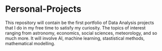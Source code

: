 # Personal-Projects
This repository will contain be the first portfolio of Data Analysis projects that I do in my free time to satisfy my curiosity.
The topics of interest ranging from astronomy, economics, social sciences, meteorology, and so much more.
It will involve AI, machine learning, stastistical methods, mathematical modelling.
